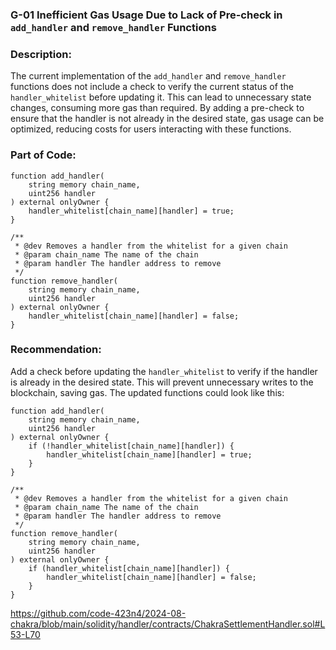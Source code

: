 ### G-01 Inefficient Gas Usage Due to Lack of Pre-check in `add_handler` and `remove_handler` Functions

### Description:
The current implementation of the `add_handler` and `remove_handler` functions does not include a check to verify the current status of the `handler_whitelist` before updating it. This can lead to unnecessary state changes, consuming more gas than required. By adding a pre-check to ensure that the handler is not already in the desired state, gas usage can be optimized, reducing costs for users interacting with these functions.

### Part of Code:
```solidity
function add_handler(
    string memory chain_name,
    uint256 handler
) external onlyOwner {
    handler_whitelist[chain_name][handler] = true;
}

/**
 * @dev Removes a handler from the whitelist for a given chain
 * @param chain_name The name of the chain
 * @param handler The handler address to remove
 */
function remove_handler(
    string memory chain_name,
    uint256 handler
) external onlyOwner {
    handler_whitelist[chain_name][handler] = false;
}
```


### Recommendation:
Add a check before updating the `handler_whitelist` to verify if the handler is already in the desired state. This will prevent unnecessary writes to the blockchain, saving gas. The updated functions could look like this:

```solidity
function add_handler(
    string memory chain_name,
    uint256 handler
) external onlyOwner {
    if (!handler_whitelist[chain_name][handler]) {
        handler_whitelist[chain_name][handler] = true;
    }
}

/**
 * @dev Removes a handler from the whitelist for a given chain
 * @param chain_name The name of the chain
 * @param handler The handler address to remove
 */
function remove_handler(
    string memory chain_name,
    uint256 handler
) external onlyOwner {
    if (handler_whitelist[chain_name][handler]) {
        handler_whitelist[chain_name][handler] = false;
    }
}
```
https://github.com/code-423n4/2024-08-chakra/blob/main/solidity/handler/contracts/ChakraSettlementHandler.sol#L53-L70
